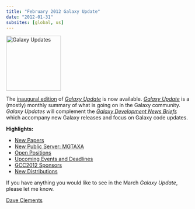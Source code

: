```yaml
---
title: "February 2012 Galaxy Update"
date: "2012-01-31"
subsites: [global, us]
---
```

<div class='right'><a href='/galaxy-updates/2012-02/'><img src="/images/logos/GalaxyUpdate200.png" alt="Galaxy Updates" width=150 /></a></div>

The [inaugural edition](/galaxy-updates/2012-02/) of *[Galaxy Update](/galaxy-updates/)* is now available.  *[Galaxy Update](/galaxy-updates/)* is a (mostly) monthly summary of what is going on in the Galaxy community.  *Galaxy Updates* will complement the *[Galaxy Development News Briefs](/docs/)* which accompany new Galaxy releases and focus on Galaxy code updates.

**Highlights:**

* [New Papers](/galaxy-updates/2012-02/#new-papers)
* [New Public Server: MGTAXA](/galaxy-updates/2012-02/#new-public-server-mgtaxa)
* [Open Positions](/galaxy-updates/2012-02/#whos-hiring)
* [Upcoming Events and Deadlines](/galaxy-updates/2012-02/#upcoming-events-and-deadlines)
* [GCC2012 Sponsors](/galaxy-updates/2012-02/#gcc2012-sponsors)
* [New Distributions](/galaxy-updates/2012-02/#new-distributions)

If you have anything you would like to see in the March *Galaxy Update*, please let me know.

[Dave Clements](/people/dave-clements/)
